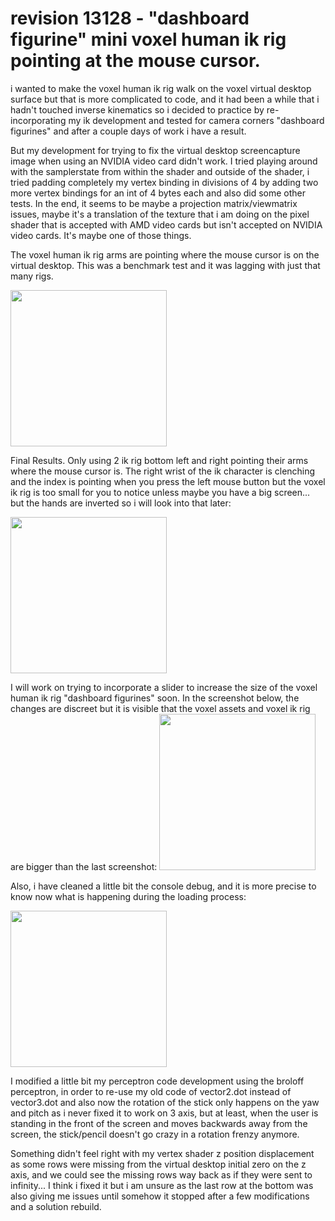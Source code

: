 # revision 13128 - "dashboard figurine" mini voxel human ik rig pointing at the mouse cursor.

i wanted to make the voxel human ik rig walk on the voxel virtual desktop surface but that is more complicated to code, and it had been a while that i hadn't touched inverse kinematics so i decided to practice by re-incorporating my ik development and tested for camera corners "dashboard figurines" and after a couple days of work i have a result.

But my development for trying to fix the virtual desktop screencapture image when using an NVIDIA video card didn't work. I tried playing around with the samplerstate from within the shader and outside of the shader, i tried padding completely my vertex binding in divisions of 4 by adding two more vertex bindings for an int of 4 bytes each and also did some other tests. In the end, it seems to be maybe a projection matrix/viewmatrix issues, maybe it's a translation of the texture that i am doing on the pixel shader that is accepted with AMD video cards but isn't accepted on NVIDIA video cards. It's maybe one of those things.

The voxel human ik rig arms are pointing where the mouse cursor is on the virtual desktop. This was a benchmark test and it was lagging with just that many rigs.

<img WIDTH=250 src="https://github.com/ninekorn/gif-resources/blob/main/Capture%20d%E2%80%99%C3%A9cran%202023-04-19%20194657.jpg" border="0">

Final Results. Only using 2 ik rig bottom left and right pointing their arms where the mouse cursor is. The right wrist of the ik character is clenching and the index is pointing when you press the left mouse button but the voxel ik rig is too small for you to notice unless maybe you have a big screen... but the hands are inverted so i will look into that later:

<img WIDTH=250 src="https://github.com/ninekorn/gif-resources/blob/main/Capture%20d%E2%80%99%C3%A9cran%202023-04-22%20110431.jpg" border="0">

I will work on trying to incorporate a slider to increase the size of the voxel human ik rig "dashboard figurines" soon. In the screenshot below, the changes are discreet but it is visible that the voxel assets and voxel ik rig are bigger than the last screenshot:
<img WIDTH=250 src="https://github.com/ninekorn/gif-resources/blob/main/Capture%20d%E2%80%99%C3%A9cran%202023-04-22%20130846.jpg" border="0">


Also, i have cleaned a little bit the console debug, and it is more precise to know now what is happening during the loading process:

<img WIDTH=250 src="https://github.com/ninekorn/gif-resources/blob/main/Capture%20d%E2%80%99%C3%A9cran%202023-04-22%20122726.jpg" border="0">

I modified a little bit my perceptron code development using the broloff perceptron, in order to re-use my old code of vector2.dot instead of vector3.dot and also now the rotation of the stick only happens on the yaw and pitch as i never fixed it to work on 3 axis, but at least, when the user is standing in the front of the screen and moves backwards away from the screen, the stick/pencil doesn't go crazy in a rotation frenzy anymore.

Something didn't feel right with my vertex shader z position displacement as some rows were missing from the virtual desktop initial zero on the z axis, and we could see the missing rows way back as if they were sent to infinity... I think i fixed it but i am unsure as the last row at the bottom was also giving me issues until somehow it stopped after a few modifications and a solution rebuild. 





